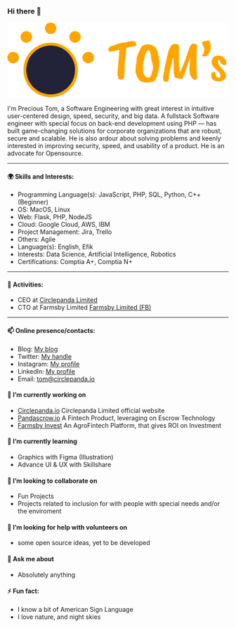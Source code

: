### Hi there 👋

![prezine](https://raw.githubusercontent.com/prezine/prezine/main/logo.png)


I'm Precious Tom, a Software Engineering with great interest in intuitive user-centered design, speed, security, and big data. A fullstack Software engineer with special focus on back-end development using PHP — has built game-changing solutions for corporate organizations that are robust, secure and scalable. He is also ardour about solving problems and keenly interested in improving security, speed, and usability of a product. He is an advocate for Opensource.

---
#### 🌍 Skills and Interests:
- Programming Language(s): JavaScript, PHP, SQL, Python, C++(Beginner)
- OS: MacOS, Linux
- Web: Flask, PHP, NodeJS
- Cloud: Google Cloud, AWS, IBM
- Project Management: Jira, Trello
- Others: Agile
- Language(s): English, Efik
- Interests: Data Science, Artificial Intelligence, Robotics
- Certifications: Comptia A+, Comptia N+

---
#### 🚀 Activities:
- CEO at [Circlepanda Limited](https://circlepanda.io)
- CTO at Farmsby Limited [Farmsby Limited (FB)](https://farmsby.com)
---

#### 📫 Online presence/contacts:
- Blog: [My blog](https://medium.com/@precioustom)
- Twitter: [My handle](https://twitter.com/PAniefiok)
- Instagram: [My profile](https://www.instagram.com/life.of.a.nerd/)
- LinkedIn: [My profile](https://www.linkedin.com/in/precioustom/)
- Email: [tom@circlepanda.io](mailto:tom@circlepanda.io)

#### 🔭 I’m currently working on 
- [Circlepanda.io](https://circlepanda.io) Circlepanda Limited official website
- [Pandascrow.io](https://pandascrow.io) A Fintech Product, leveraging on Escrow Technology
- [Farmsby Invest](https://app.farmsby.com) An AgroFintech Platform, that gives ROI on Investment

#### 🌱 I’m currently learning 
- Graphics with Figma (Illustration)
- Advance UI & UX with Skillshare

#### 👯 I’m looking to collaborate on 
- Fun Projects
- Projects related to inclusion for with people with special needs and/or the enviroment

#### 🤔 I’m looking for help with volunteers on 
- some open source ideas, yet to be developed

#### 💬 Ask me about 
- Absolutely anything

#### ⚡ Fun fact:
- I know a bit of American Sign Language
- I love nature, and night skies